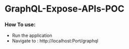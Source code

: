 # GraphQL-Expose-APIs-POC
### How To use:

- Run the application
- Navigate to : http://localhost:Port/graphql
